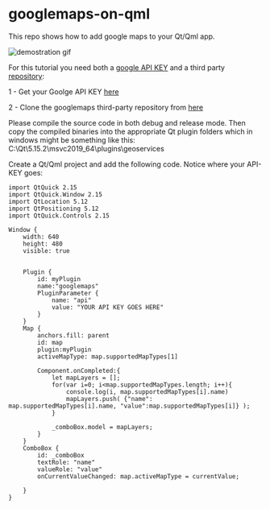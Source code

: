 # googlemaps-on-qml
This repo shows how to add google maps to your Qt/Qml app. 

![demostration gif](https://github.com/christian-mv/googlemaps-on-qml/blob/main/google-maps-qml-gif.gif?raw=true)

For this tutorial you need both a [google API KEY](https://developers.google.com/maps/documentation/javascript/get-api-key) 
and a third party [repository](https://github.com/vladest/googlemaps):

1 - Get your Goolge API KEY [here](https://developers.google.com/maps/documentation/javascript/get-api-key)

2 - Clone the googlemaps third-party repository from [here](https://github.com/vladest/googlemaps)

Please compile the source code in both debug and release mode. 
Then copy the compiled binaries into the appropriate Qt plugin folders which in windows might be something like this: 
C:\Qt\5.15.2\msvc2019_64\plugins\geoservices

Create a Qt/Qml project and add the following code. Notice where your API-KEY goes:

```
import QtQuick 2.15
import QtQuick.Window 2.15
import QtLocation 5.12
import QtPositioning 5.12
import QtQuick.Controls 2.15

Window {
    width: 640
    height: 480
    visible: true


    Plugin {
        id: myPlugin
        name:"googlemaps"
        PluginParameter {
            name: "api"
            value: "YOUR API KEY GOES HERE"
        }
    }
    Map {
        anchors.fill: parent
        id: map
        plugin:myPlugin
        activeMapType: map.supportedMapTypes[1]

        Component.onCompleted:{
            let mapLayers = [];
            for(var i=0; i<map.supportedMapTypes.length; i++){
                console.log(i, map.supportedMapTypes[i].name)
                mapLayers.push( {"name": map.supportedMapTypes[i].name, "value":map.supportedMapTypes[i]} );
            }

            _comboBox.model = mapLayers;
        }
    }
    ComboBox {
        id: _comboBox
        textRole: "name"
        valueRole: "value"
        onCurrentValueChanged: map.activeMapType = currentValue;

    }
}
```
